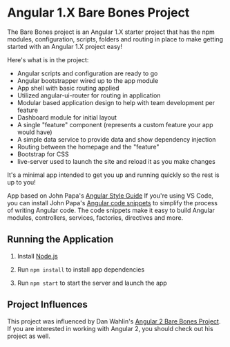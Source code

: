 # Angular 1.X Bare Bones Project

The Bare Bones project is an Angular 1.X starter project that has the npm modules, 
configuration, scripts, folders and routing in place to make getting started 
with an Angular 1.X project easy!

Here's what is in the project:

* Angular scripts and configuration are ready to go
* Angular bootstrapper wired up to the app module
* App shell with basic routing applied
* Utilized angular-ui-router for routing in application
* Modular based application design to help with team development per feature
* Dashboard module for initial layout 
* A single "feature" component (represents a custom feature your app would have)
* A simple data service to provide data and show dependency injection
* Routing between the homepage and the "feature"
* Bootstrap for CSS
* live-server used to launch the site and reload it as you make changes

It's a minimal app intended to get you up and running quickly so the rest is up to you!

App based on John Papa's [Angular Style Guide](https://github.com/johnpapa/angular-styleguide)
If you're using VS Code, you can install John Papa's [Angular code snippets](https://marketplace.visualstudio.com/items?itemName=johnpapa.Angular1) 
to simplify the process of writing Angular code. The code snippets make it easy
to build Angular modules, controllers, services, factories, directives and more.


## Running the Application

1. Install [Node.js](http://nodejs.org)

1. Run `npm install` to install app dependencies

1. Run `npm start` to start the server and launch the app

## Project Influences

This project was influenced by Dan Wahlin's [Angular 2 Bare Bones Project](https://github.com/DanWahlin/Angular2-BareBones). 
If you are interested in working with Angular 2, you should check out his project as well.